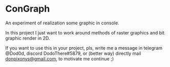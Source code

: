 # ConGraph
An experiment of realization some graphic in console.

In this project I just want to work around methods of raster graphics and bit graphic render in 2D.

If you want to use this in your project, pls, write me a message in telegram @Dod0d, discord DodoThere#5879, or (better way) directly mail donpixonys@gmail.com, to motivate me continue ;)
